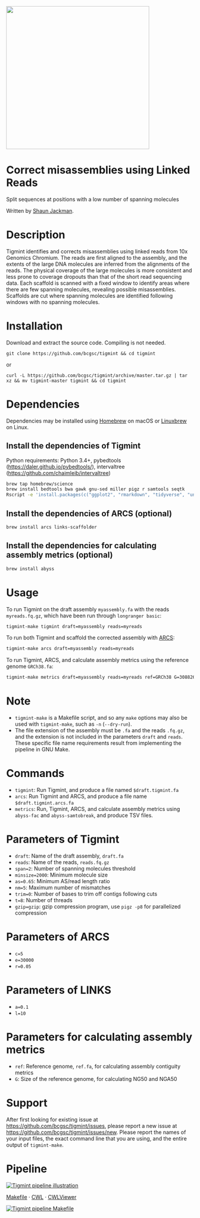 <img src="http://sjackman.ca/img/tigmint.png" style="width:4in">

# Correct misassemblies using Linked Reads

Split sequences at positions with a low number of spanning molecules 

Written by [Shaun Jackman](http://sjackman.ca).

# Description

Tigmint identifies and corrects misassemblies using linked reads from 10x Genomics Chromium. The reads are first aligned to the assembly, and the extents of the large DNA molecules are inferred from the alignments of the reads. The physical coverage of the large molecules is more consistent and less prone to coverage dropouts than that of the short read sequencing data. Each scaffold is scanned with a fixed window to identify areas where there are few spanning molecules, revealing possible misassemblies. Scaffolds are cut where spanning molecules are identified following windows with no spanning molecules. 

# Installation

Download and extract the source code. Compiling is not needed.

```
git clone https://github.com/bcgsc/tigmint && cd tigmint
```
or
```
curl -L https://github.com/bcgsc/tigmint/archive/master.tar.gz | tar xz && mv tigmint-master tigmint && cd tigmint
```

# Dependencies

Dependencies may be installed using [Homebrew](https://brew.sh) on macOS or [Linuxbrew](http://linuxbrew.sh) on Linux.

## Install the dependencies of Tigmint
Python requirements: Python 3.4+, pybedtools (https://daler.github.io/pybedtools/), intervaltree (https://github.com/chaimleib/intervaltree)
```sh
brew tap homebrew/science
brew install bedtools bwa gawk gnu-sed miller pigz r samtools seqtk
Rscript -e 'install.packages(c("ggplot2", "rmarkdown", "tidyverse", "uniqtag"))'
```

## Install the dependencies of ARCS (optional)
```sh
brew install arcs links-scaffolder
```

## Install the dependencies for calculating assembly metrics (optional)
```sh
brew install abyss
```

# Usage


To run Tigmint on the draft assembly `myassembly.fa` with the reads `myreads.fq.gz`, which have been run through `longranger basic`:

```sh
tigmint-make tigmint draft=myassembly reads=myreads
```

To run both Tigmint and scaffold the corrected assembly with [ARCS](https://github.com/bcgsc/arcs):

```sh
tigmint-make arcs draft=myassembly reads=myreads
```

To run Tigmint, ARCS, and calculate assembly metrics using the reference genome `GRCh38.fa`:

```sh
tigmint-make metrics draft=myassembly reads=myreads ref=GRCh38 G=3088269832
```

# Note

+ `tigmint-make` is a Makefile script, and so any `make` options may also be used with `tigmint-make`, such as `-n` (`--dry-run`).
+ The file extension of the assembly must be `.fa` and the reads `.fq.gz`, and the extension is not included in the parameters `draft` and `reads`. These specific file name requirements result from implementing the pipeline in GNU Make.

# Commands

+ `tigmint`: Run Tigmint, and produce a file named `$draft.tigmint.fa`
+ `arcs`: Run Tigmint and ARCS, and produce a file name `$draft.tigmint.arcs.fa`
+ `metrics`: Run, Tigmint, ARCS, and calculate assembly metrics using `abyss-fac` and `abyss-samtobreak`, and produce TSV files.

# Parameters of Tigmint

+ `draft`: Name of the draft assembly, `draft.fa`
+ `reads`: Name of the reads, `reads.fq.gz`
+ `span=2`: Number of spanning molecules threshold
+ `minsize=2000`: Minimum molecule size
+ `as=0.65`: Minimum AS/read length ratio
+ `nm=5`: Maximum number of mismatches
+ `trim=0`: Number of bases to trim off contigs following cuts
+ `t=8`: Number of threads
+ `gzip=gzip`: gzip compression program, use `pigz -p8` for parallelized compression

# Parameters of ARCS
+ `c=5`
+ `e=30000`
+ `r=0.05`

# Parameters of LINKS
+ `a=0.1`
+ `l=10`

# Parameters for calculating assembly metrics

+ `ref`: Reference genome, `ref.fa`, for calculating assembly contiguity metrics
+ `G`: Size of the reference genome, for calculating NG50 and NGA50

# Support

After first looking for existing issue at <https://github.com/bcgsc/tigmint/issues>, please report a new issue at <https://github.com/bcgsc/tigmint/issues/new>. Please report the names of your input files, the exact command line that you are using, and the entire output of `tigmint-make`.

# Pipeline

[![Tigmint pipeline illustration](pipeline.gv.png)](pipeline.gv.svg)

[Makefile](tigmint-make) &middot; [CWL](tigmint-make.cwl) &middot; [CWLViewer](https://view.commonwl.org/workflows/github.com/bcgsc/tigmint/tree/master/tigmint-make.cwl)

[![Tigmint pipeline Makefile](tigmint-make.gv.png)](tigmint-make.gv.svg)
